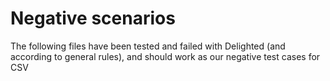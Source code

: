 # Negative scenarios

The following files have been tested and failed with Delighted (and according to general rules), and should work as our negative test cases for CSV

